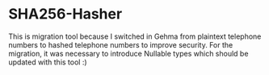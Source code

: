 # SHA256-Hasher

This is migration tool because I switched in Gehma from plaintext telephone numbers to hashed telephone numbers to improve security.
For the migration, it was necessary to introduce Nullable types which should be updated with this tool :) 
